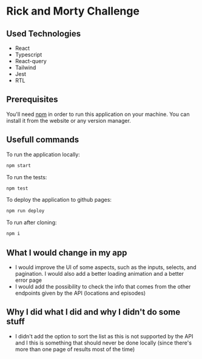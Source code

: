 # Rick and Morty Challenge

## Used Technologies

- React
- Typescript
- React-query
- Tailwind
- Jest
- RTL

## Prerequisites
You'll need [npm](https://www.npmjs.com/) in order to run this application on your machine. You can install it from the website or any version manager.

## Usefull commands

To run the application locally:
```js
npm start
```

To run the tests:
```js
npm test
```

To deploy the application to github pages:
```js
npm run deploy
```

To run after cloning:
```js
npm i
```

## What I would change in my app

- I would improve the UI of some aspects, such as the inputs, selects, and pagination. I would also add a better loading animation and a better error page
- I would add the possibility to check the info that comes from the other endpoints given by the API (locations and episodes)

## Why I did what I did and why I didn't do some stuff

- I didn't add the option to sort the list as this is not supported by the API and I this is something that should never be done locally (since there's more than one page of results most of the time)
